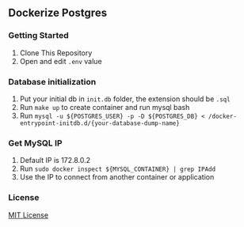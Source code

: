 ## Dockerize Postgres

### Getting Started

1. Clone This Repository
2. Open and edit `.env` value

### Database initialization

1. Put your initial db in `init.db` folder, the extension should be `.sql`
2. Run `make up` to create container and run mysql bash
3. Run `mysql -u ${POSTGRES_USER} -p -D ${POSTGRES_DB} < /docker-entrypoint-initdb.d/{your-database-dump-name}`

### Get MySQL IP

1. Default IP is 172.8.0.2
2. Run `sudo docker inspect ${MYSQL_CONTAINER} | grep IPAdd`
3. Use the IP to connect from another container or application

### License

[MIT License](https://github.com/haricnugraha/docker-postgres/blob/master/LICENSE)
